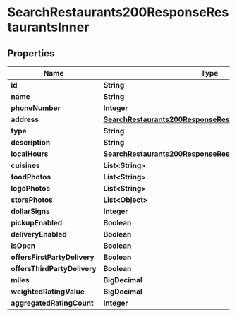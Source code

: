 

# SearchRestaurants200ResponseRestaurantsInner


## Properties

| Name | Type | Description | Notes |
|------------ | ------------- | ------------- | -------------|
|**id** | **String** |  |  [optional] |
|**name** | **String** |  |  [optional] |
|**phoneNumber** | **Integer** |  |  [optional] |
|**address** | [**SearchRestaurants200ResponseRestaurantsInnerAddress**](SearchRestaurants200ResponseRestaurantsInnerAddress.md) |  |  [optional] |
|**type** | **String** |  |  [optional] |
|**description** | **String** |  |  [optional] |
|**localHours** | [**SearchRestaurants200ResponseRestaurantsInnerLocalHours**](SearchRestaurants200ResponseRestaurantsInnerLocalHours.md) |  |  [optional] |
|**cuisines** | **List&lt;String&gt;** |  |  [optional] |
|**foodPhotos** | **List&lt;String&gt;** |  |  [optional] |
|**logoPhotos** | **List&lt;String&gt;** |  |  [optional] |
|**storePhotos** | **List&lt;Object&gt;** |  |  [optional] |
|**dollarSigns** | **Integer** |  |  [optional] |
|**pickupEnabled** | **Boolean** |  |  [optional] |
|**deliveryEnabled** | **Boolean** |  |  [optional] |
|**isOpen** | **Boolean** |  |  [optional] |
|**offersFirstPartyDelivery** | **Boolean** |  |  [optional] |
|**offersThirdPartyDelivery** | **Boolean** |  |  [optional] |
|**miles** | **BigDecimal** |  |  [optional] |
|**weightedRatingValue** | **BigDecimal** |  |  [optional] |
|**aggregatedRatingCount** | **Integer** |  |  [optional] |



